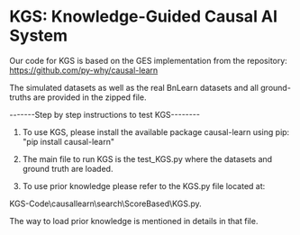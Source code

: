 # KGS: Knowledge-Guided Causal AI System

Our code for KGS is based on the GES implementation from the repository: https://github.com/py-why/causal-learn

The simulated datasets as well as the real BnLearn datasets and all ground-truths are provided in the zipped file.

-------Step by step instructions to test KGS--------

1. To use KGS, please install the available package causal-learn using pip:  "pip install causal-learn"

2. The main file to run KGS is the test_KGS.py where the datasets and ground truth are loaded.

3. To use prior knowledge please refer to the KGS.py file located at:

KGS-Code\causallearn\search\ScoreBased\KGS.py. 

The way to load prior knowledge is mentioned in details in that file.

